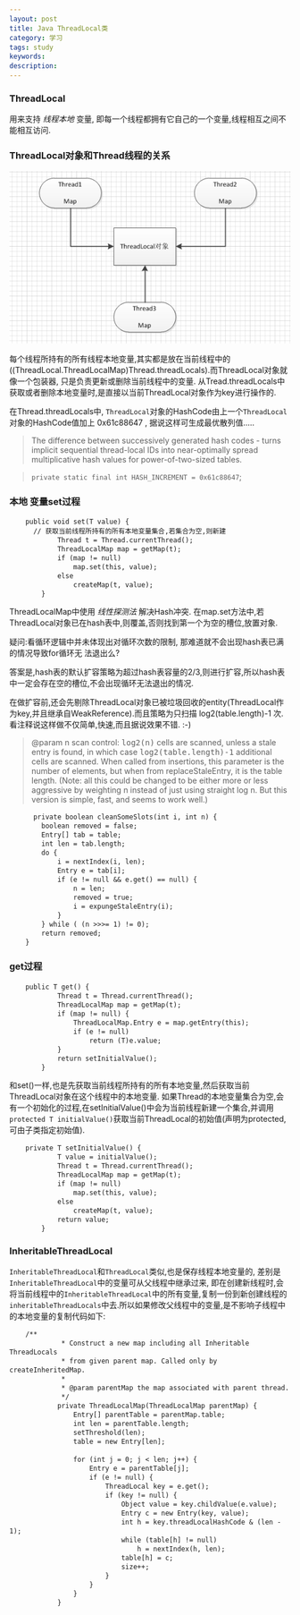 ```yaml
---
layout: post
title: Java ThreadLocal类
category: 学习
tags: study
keywords:
description:
---
```


### ThreadLocal
用来支持 _*线程本地*_ 变量, 即每一个线程都拥有它自己的一个变量,线程相互之间不能相互访问.

### ThreadLocal对象和Thread线程的关系

![](/assets/picture/2016-08-08_threadLocal.png)

每个线程所持有的所有线程本地变量,其实都是放在当前线程中的((ThreadLocal.ThreadLocalMap)Thread.threadLocals).而ThreadLocal对象就像一个包装器, 只是负责更新或删除当前线程中的变量. 从Tread.threadLocals中获取或者删除本地变量时,是直接以当前ThreadLocal对象作为key进行操作的.

在Thread.threadLocals中, `ThreadLocal`对象的HashCode由上一个`ThreadLocal`对象的HashCode值加上 0x61c88647 , 据说这样可生成最优散列值.....

> The difference between successively generated hash codes - turns implicit sequential thread-local IDs into near-optimally spread multiplicative hash values for power-of-two-sized tables.

> `private static final int HASH_INCREMENT = 0x61c88647`;

### 本地 变量set过程

        public void set(T value) {
          // 获取当前线程所持有的所有本地变量集合,若集合为空,则新建
                Thread t = Thread.currentThread();
                ThreadLocalMap map = getMap(t);
                if (map != null)
                    map.set(this, value);
                else
                    createMap(t, value);
            }

ThreadLocalMap中使用 _*线性探测法*_ 解决Hash冲突.
在map.set方法中,若ThreadLocal对象已在hash表中,则覆盖,否则找到第一个为空的槽位,放置对象.

疑问:看循环逻辑中并未体现出对循环次数的限制, 那难道就不会出现hash表已满的情况导致for循环无 法退出么?

答案是,hash表的默认扩容策略为超过hash表容量的2/3,则进行扩容,所以hash表中一定会存在空的槽位,不会出现循环无法退出的情况.

在做扩容前,还会先剔除ThreadLocal对象已被垃圾回收的entity(ThreadLocal作为key,并且继承自WeakReference).而且策略为只扫描 log2(table.length)-1 次.看注释说这样做不仅简单,快速,而且据说效果不错. :-)

>@param n scan control: <tt>log2(n)</tt> cells are scanned,
          unless a stale entry is found, in which case
         <tt>log2(table.length)-1</tt> additional cells are scanned.
          When called from insertions, this parameter is the number
          of elements, but when from replaceStaleEntry, it is the
          table length. (Note: all this could be changed to be either
          more or less aggressive by weighting n instead of just
          using straight log n. But this version is simple, fast, and
          seems to work well.)

          private boolean cleanSomeSlots(int i, int n) {
            boolean removed = false;
            Entry[] tab = table;
            int len = tab.length;
            do {
                i = nextIndex(i, len);
                Entry e = tab[i];
                if (e != null && e.get() == null) {
                    n = len;
                    removed = true;
                    i = expungeStaleEntry(i);
                }
            } while ( (n >>>= 1) != 0);
            return removed;
        }


### get过程

        public T get() {
                Thread t = Thread.currentThread();
                ThreadLocalMap map = getMap(t);
                if (map != null) {
                    ThreadLocalMap.Entry e = map.getEntry(this);
                    if (e != null)
                        return (T)e.value;
                }
                return setInitialValue();
            }

和set()一样,也是先获取当前线程所持有的所有本地变量,然后获取当前ThreadLocal对象在这个线程中的本地变量.
如果Thread的本地变量集合为空,会有一个初始化的过程,在setInitialValue()中会为当前线程新建一个集合,并调用
`protected T initialValue()`获取当前ThreadLocal的初始值(声明为protected,可由子类指定初始值).

        private T setInitialValue() {
                T value = initialValue();
                Thread t = Thread.currentThread();
                ThreadLocalMap map = getMap(t);
                if (map != null)
                    map.set(this, value);
                else
                    createMap(t, value);
                return value;
            }

### InheritableThreadLocal
`InheritableThreadLocal`和`ThreadLocal`类似,也是保存线程本地变量的, 差别是 `InheritableThreadLocal`中的变量可从父线程中继承过来, 即在创建新线程时,会将当前线程中的`InheritableThreadLocal`中的所有变量,复制一份到新创建线程的 `inheritableThreadLocals`中去.所以如果修改父线程中的变量,是不影响子线程中的本地变量的复制代码如下:


        /**
                 * Construct a new map including all Inheritable ThreadLocals
                 * from given parent map. Called only by createInheritedMap.
                 *
                 * @param parentMap the map associated with parent thread.
                 */
                private ThreadLocalMap(ThreadLocalMap parentMap) {
                    Entry[] parentTable = parentMap.table;
                    int len = parentTable.length;
                    setThreshold(len);
                    table = new Entry[len];

                    for (int j = 0; j < len; j++) {
                        Entry e = parentTable[j];
                        if (e != null) {
                            ThreadLocal key = e.get();
                            if (key != null) {
                                Object value = key.childValue(e.value);
                                Entry c = new Entry(key, value);
                                int h = key.threadLocalHashCode & (len - 1);
                                while (table[h] != null)
                                    h = nextIndex(h, len);
                                table[h] = c;
                                size++;
                            }
                        }
                    }
                }
